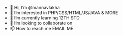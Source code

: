 - 👋 Hi, I’m @mannavlakha
- 👀 I’m interested in PHP/CSS/HTML/JS/JAVA & MORE
- 🌱 I’m currently learning 12TH STD
- 💞️ I’m looking to collaborate on 
- 📫 How to reach me EMAIL ME

<!---
mannavlakha/mannavlakha is a ✨ special ✨ repository because its `README.md` (this file) appears on your GitHub profile.
You can click the Preview link to take a look at your changes.
--->

